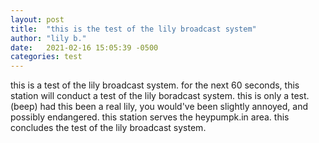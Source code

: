 ```yaml
---
layout: post
title:  "this is the test of the lily broadcast system"
author: "lily b."
date:   2021-02-16 15:05:39 -0500
categories: test
---
```


this is a test of the lily broadcast system. for the next 60 seconds, this station will conduct a test of the lily boradcast system. this is only a test. (beep) had this been a real lily, you would've been slightly annoyed, and possibly endangered. this station serves the heypumpk.in area. this concludes the test of the lily broadcast system.